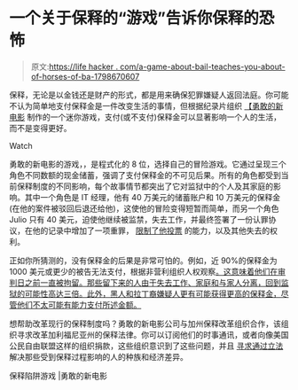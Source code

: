 # 一个关于保释的“游戏”告诉你保释的恐怖

> 原文:[https://life hacker . com/a-game-about-bail-teaches-you-about-of-horses-of-ba-1798670607](https://lifehacker.com/a-game-about-bail-teaches-you-about-the-horrors-of-ba-1798670607)

保释，无论是以金钱还是财产的形式，都是用来确保犯罪嫌疑人返回法庭。你可能不认为简单地支付保释金是一件改变生活的事情，但根据纪录片组织 [【勇敢的新电影](http://www.bravenewfilms.org/) 制作的一个迷你游戏，支付(或不支付)保释金可以显著影响一个人的生活，而不是变得更好。

Watch

勇敢的新电影的游戏，，是程式化的 8 位，选择自己的冒险游戏。它通过呈现三个角色不同数额的现金储蓄，强调了支付保释金的不可见后果。所有的角色都受到当前保释制度的不同影响，每个故事情节都突出了它对监狱中的个人及其家庭的影响。其中一个角色是 IT 经理，他有 40 万美元的储蓄账户和 10 万美元的保释金(在他的案件被驳回后退还给他)，这使他的冒险变得短暂而简单，而另一个角色 Julio 只有 40 美元，迫使他继续被监禁，失去工作，并最终签署了一份认罪协议，在他的记录中增加了一项重罪， [限制了他投票](http://thelawdictionary.org/article/what-rights-do-convicted-felons-lose/) 的能力，以及其他失去的权利。

正如你所猜测的，没有保释金的后果是非常可怕的。例如，近 90%的保释金为 1000 美元或更少的被告无法支付，根据非营利组织人权观察[。这意味着他们在审判日之前一直被拘留。那些留下来的人由于失去工作、家庭和与家人分离，回到监狱的可能性高达三倍。此外，黑人和拉丁裔嫌疑人更有可能获得更高的保释金，尽管他们不太可能有能力支付所述金额。](https://www.hrw.org/sites/default/files/reports/us1210webwcover_0.pdf)

想帮助改革现行的保释制度吗？勇敢的新电影公司与加州保释改革组织合作，该组织寻求改革加利福尼亚州的保释法律。你可以订阅他们的时事通讯，或者向像美国公民自由联盟这样的组织捐款，这些组织意识到了这些问题，并且 [寻求通过立法](https://www.aclunc.org/our-work/legislation/bail-reform-ab-42) 解决那些受到保释过程影响的人的种族和经济差异。

保释陷阱游戏 |勇敢的新电影